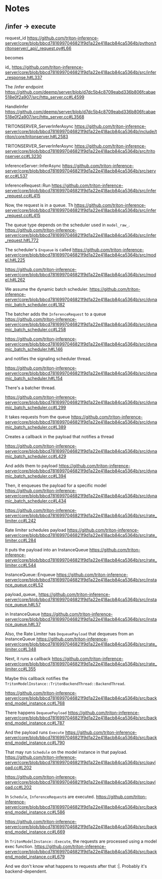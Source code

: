 # Notes

## /infer -> execute

request_id
<https://github.com/triton-inference-server/core/blob/bbcd7816997046821f9d1a22e418acb84ca5364b/python/tritonserver/_api/_request.py#L66>

becomes

id_
<https://github.com/triton-inference-server/core/blob/bbcd7816997046821f9d1a22e418acb84ca5364b/src/infer_response.h#L337>

The /infer endpoint
<https://github.com/deemp/server/blob/d7dc5b4c8709eabd336b806fcabae518e0f2a907/src/http_server.cc#L4599>

HandleInfer
<https://github.com/deemp/server/blob/d7dc5b4c8709eabd336b806fcabae518e0f2a907/src/http_server.cc#L3568>

TRITONSERVER_ServerInferAsync
<https://github.com/triton-inference-server/core/blob/bbcd7816997046821f9d1a22e418acb84ca5364b/include/triton/core/tritonserver.h#L2583>

TRITONSERVER_ServerInferAsync
<https://github.com/triton-inference-server/core/blob/bbcd7816997046821f9d1a22e418acb84ca5364b/src/tritonserver.cc#L3230>

InferenceServer::InferAsync
<https://github.com/triton-inference-server/core/blob/bbcd7816997046821f9d1a22e418acb84ca5364b/src/server.cc#L537>

InferenceRequest::Run
<https://github.com/triton-inference-server/core/blob/bbcd7816997046821f9d1a22e418acb84ca5364b/src/infer_request.cc#L415>

Now, the request is in a queue. Th
<https://github.com/triton-inference-server/core/blob/bbcd7816997046821f9d1a22e418acb84ca5364b/src/infer_request.cc#L415>

The queue type depends on the scheduler used in `model_raw_`.
<https://github.com/triton-inference-server/core/blob/bbcd7816997046821f9d1a22e418acb84ca5364b/src/infer_request.h#L772>

The scheduler's `Enqueue` is called
<https://github.com/triton-inference-server/core/blob/bbcd7816997046821f9d1a22e418acb84ca5364b/src/model.h#L225>

<https://github.com/triton-inference-server/core/blob/bbcd7816997046821f9d1a22e418acb84ca5364b/src/model.h#L262>

We assume the dynamic batch scheduler.
<https://github.com/triton-inference-server/core/blob/bbcd7816997046821f9d1a22e418acb84ca5364b/src/dynamic_batch_scheduler.cc#L182>

The batcher adds the `InferenceRequest` to a queue
<https://github.com/triton-inference-server/core/blob/bbcd7816997046821f9d1a22e418acb84ca5364b/src/dynamic_batch_scheduler.cc#L258>

<https://github.com/triton-inference-server/core/blob/bbcd7816997046821f9d1a22e418acb84ca5364b/src/dynamic_batch_scheduler.h#L146>

and notifies the signaling scheduler thread.

<https://github.com/triton-inference-server/core/blob/bbcd7816997046821f9d1a22e418acb84ca5364b/src/dynamic_batch_scheduler.h#L154>

There's a batcher thread.

<https://github.com/triton-inference-server/core/blob/bbcd7816997046821f9d1a22e418acb84ca5364b/src/dynamic_batch_scheduler.cc#L299>

It takes requests from the queue
<https://github.com/triton-inference-server/core/blob/bbcd7816997046821f9d1a22e418acb84ca5364b/src/dynamic_batch_scheduler.cc#L389>

Creates a callback in the payload that notifies a thread

<https://github.com/triton-inference-server/core/blob/bbcd7816997046821f9d1a22e418acb84ca5364b/src/dynamic_batch_scheduler.cc#L429>

And adds them to payload
<https://github.com/triton-inference-server/core/blob/bbcd7816997046821f9d1a22e418acb84ca5364b/src/dynamic_batch_scheduler.cc#L394>

Then, it enqueues the payload for a specific model
<https://github.com/triton-inference-server/core/blob/bbcd7816997046821f9d1a22e418acb84ca5364b/src/dynamic_batch_scheduler.cc#L434>

<https://github.com/triton-inference-server/core/blob/bbcd7816997046821f9d1a22e418acb84ca5364b/src/rate_limiter.cc#L242>

Rate limiter schedules payload
<https://github.com/triton-inference-server/core/blob/bbcd7816997046821f9d1a22e418acb84ca5364b/src/rate_limiter.cc#L284>

It puts the payload into an InstanceQueue
<https://github.com/triton-inference-server/core/blob/bbcd7816997046821f9d1a22e418acb84ca5364b/src/rate_limiter.cc#L544>

InstanceQueue::Enqueue
<https://github.com/triton-inference-server/core/blob/bbcd7816997046821f9d1a22e418acb84ca5364b/src/instance_queue.cc#L52>

payload_queue_
<https://github.com/triton-inference-server/core/blob/bbcd7816997046821f9d1a22e418acb84ca5364b/src/instance_queue.h#L57>

in InstanceQueue
<https://github.com/triton-inference-server/core/blob/bbcd7816997046821f9d1a22e418acb84ca5364b/src/instance_queue.h#L37>

Also, the Rate Limiter has `DequeuePayload` that dequeues from an InstanceQueue
<https://github.com/triton-inference-server/core/blob/bbcd7816997046821f9d1a22e418acb84ca5364b/src/rate_limiter.cc#L348>

Next, it runs a callback
<https://github.com/triton-inference-server/core/blob/bbcd7816997046821f9d1a22e418acb84ca5364b/src/rate_limiter.cc#L355>

Maybe this callback notifies the `TritonModelInstance::TritonBackendThread::BackendThread`.

<https://github.com/triton-inference-server/core/blob/bbcd7816997046821f9d1a22e418acb84ca5364b/src/backend_model_instance.cc#L768>

There happens `DequeuePayload`
<https://github.com/triton-inference-server/core/blob/bbcd7816997046821f9d1a22e418acb84ca5364b/src/backend_model_instance.cc#L787>

And the payload runs `Execute`
<https://github.com/triton-inference-server/core/blob/bbcd7816997046821f9d1a22e418acb84ca5364b/src/backend_model_instance.cc#L790>

That may run `Schedule` on the model instance in that payload.
<https://github.com/triton-inference-server/core/blob/bbcd7816997046821f9d1a22e418acb84ca5364b/src/payload.cc#L202>

<https://github.com/triton-inference-server/core/blob/bbcd7816997046821f9d1a22e418acb84ca5364b/src/payload.cc#L202>

In `Schedule`, `InferenceRequest`s are executed.
<https://github.com/triton-inference-server/core/blob/bbcd7816997046821f9d1a22e418acb84ca5364b/src/backend_model_instance.cc#L586>

<https://github.com/triton-inference-server/core/blob/bbcd7816997046821f9d1a22e418acb84ca5364b/src/backend_model_instance.cc#L669>

In `TritonModelInstance::Execute`, the requests are processed using a model exec function.
<https://github.com/triton-inference-server/core/blob/bbcd7816997046821f9d1a22e418acb84ca5364b/src/backend_model_instance.cc#L679>

And we don't know what happens to requests after that :|.
Probably it's backend-dependent.

